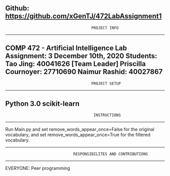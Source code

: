 Github: https://github.com/xGenTJ/472LabAssignment1
-----------------------------------------------------------------------------------------------------------------
                                          PROJECT INFO
-----------------------------------------------------------------------------------------------------------------
COMP 472 -  Artificial Intelligence
Lab Assignment: 3
December 10th, 2020
Students:  Tao Jing:	40041626						[Team Leader]
           Priscilla Cournoyer: 27710690
		       Naimur Rashid: 40027867
--------------------------------
                                          PROJECT SETUP
-----------------------------------------------------------------------------------------------------------------
Python 3.0
scikit-learn
-----------------------------------------------------------------------------------------------------------------
                                           INSTRUCTIONS
---------------------------------------------------------------------------------------------------------------  
Run Main.py and set remove_words_appear_once=False for the original vocabulary, and set remove_words_appear_once=True for the filtered vocabulary.


-----------------------------------------------------------------------------------------------------------------
                                  RESPONSIBILITES AND CONTRIBUTIONS
---------------------------------------------------------------------------------------------------------------  
EVERYONE: 
	Peer programming
